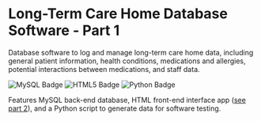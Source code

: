 # Long-Term Care Home Database Software - Part 1

Database software to log and manage long-term care home data, including general patient information, health conditions, medications and allergies, potential interactions between medications, and staff data.

![MySQL Badge](https://img.shields.io/badge/MySQL-4479A1?logo=mysql&logoColor=fff&style=flat-square) ![HTML5 Badge](https://img.shields.io/badge/HTML5-E34F26?logo=html5&logoColor=fff&style=flat-square) ![Python Badge](https://img.shields.io/badge/Python-3776AB?logo=python&logoColor=fff&style=flat-square)

Features MySQL back-end database, HTML front-end interface app ([see part 2](https://github.com/sharlet-kumar/LongTermCareHome-Part2)), and a Python script to generate data for software testing.
